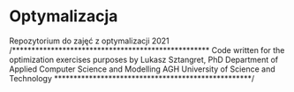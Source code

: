 # Optymalizacja
Repozytorium do zajęć z optymalizacji 2021 
/***************************************************
Code written for the optimization exercises purposes
by Lukasz Sztangret, PhD
Department of Applied Computer Science and Modelling
AGH University of Science and Technology
***************************************************/
